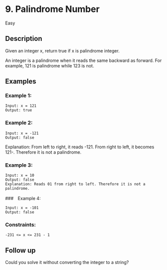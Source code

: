 # 9. Palindrome Number

Easy

## Description

Given an integer x, return true if x is palindrome integer.

An integer is a palindrome when it reads the same backward as forward. For example, 121 is palindrome while 123 is not.

## Examples

### Example 1:
```
Input: x = 121
Output: true
```

### Example 2:
```
Input: x = -121
Output: false
```
Explanation: From left to right, it reads -121. From right to left, it becomes 121-. Therefore it is not a palindrome.

### Example 3:
```
Input: x = 10
Output: false
Explanation: Reads 01 from right to left. Therefore it is not a palindrome.
```

###　Example 4:
```
Input: x = -101
Output: false
```

### Constraints:
```
-231 <= x <= 231 - 1
```

## Follow up
Could you solve it without converting the integer to a string?